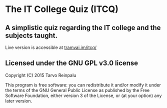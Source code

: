 # The IT College Quiz (ITCQ) #
## A simplistic quiz regarding the IT college and the subjects taught. ##

Live version is accessible at [tramvai.im/itcq/](http://tramvai.im/itcq/)


## Licensed under the GNU GPL v3.0 license ##
Copyright (C) 2015 Tarvo Reinpalu

This program is free software: you can redistribute it and/or modify
it under the terms of the GNU General Public License as published by
the Free Software Foundation, either version 3 of the License, or
(at your option) any later version.